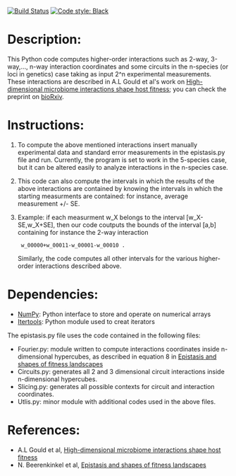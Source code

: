 [![Build Status](https://travis-ci.org/Renelvon/epistasis-formulas.svg?branch=master)](https://travis-ci.org/Renelvon/epistasis-formulas)
[![Code style: Black](https://img.shields.io/badge/code%20style-black-000000.svg)](https://github.com/psf/black)


# Description:

This Python code computes higher-order interactions such as 2-way, 3-way,…,
n-way interaction coordinates and some circuits in the n-species (or loci in
genetics) case taking as input 2^n experimental measurements.  These
interactions are described in A.L Gould et al's work on [High-dimensional
microbiome interactions shape host fitness](
https://doi.org/10.1073/pnas.1809349115); you can check the preprint on
[bioRxiv](https://www.biorxiv.org/content/10.1101/232959v4).


# Instructions:

1. To compute the above mentioned interactions insert manually experimental
   data and standard error measurements in the epistasis.py file and run.
   Currently, the program is set to work in the 5-species case, but it can be
   altered easily to analyze interactions in the n-species case.

2. This code can also compute the intervals in which the results of the above
   interactions are contained by knowing the intervals in which the starting
   measurments are contained: for instance, average measurement +/- SE.

3. Example: if each measurment w_X belongs to the interval [w_X-SE,w_X+SE],
   then our code coutputs the bounds of the interval [a,b] containing for
   instance the 2-way interaction

        w_00000+w_00011-w_00001-w_00010 . 

   Similarly, the code computes all other intervals for the various
   higher-order interactions described above.


# Dependencies:

* [NumPy](http://www.numpy.org/): Python interface to store and operate on
  numerical arrays
* [Itertools](https://docs.python.org/2/library/itertools.html): Python module
  used to creat iterators

The epistasis.py file uses the code contained in the following files:


* Fourier.py: module written to compute interactions coordinates inside
  n-dimensional hypercubes, as described in equation 8 in [Epistasis and shapes
  of fitness landscapes](http://www3.stat.sinica.edu.tw/statistica/oldpdf/A17n43.pdf)
* Circuits.py: generates all 2 and 3 dimensional circuit interactions inside
  n-dimensional hypercubes.
* Slicing.py: generates all possible contexts for circuit and interaction
  coordinates.
* Utlis.py: minor module with additional codes used in the above files.

# References:

* A.L Gould et al, [High-dimensional microbiome interactions shape host fitness
  ](https://www.biorxiv.org/content/early/2018/06/01/232959.1)
* N. Beerenkinkel et al, [Epistasis and shapes of fitness
  landscapes](http://www3.stat.sinica.edu.tw/statistica/oldpdf/A17n43.pdf)
